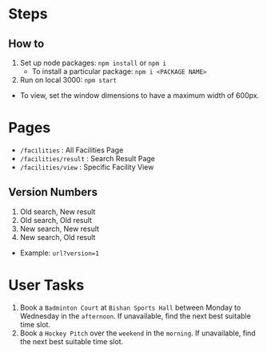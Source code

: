 # Steps

## How to

1. Set up node packages: `npm install` or `npm i`
   - To install a particular package: `npm i <PACKAGE NAME>`
2. Run on local 3000: `npm start`

- To view, set the window dimensions to have a maximum width of 600px.

# Pages

- `/facilities` : All Facilities Page
- `/facilities/result` : Search Result Page
- `/facilities/view` : Specific Facility View

## Version Numbers

1. Old search, New result
2. Old search, Old result
3. New search, New result
4. New search, Old result

- Example: `url?version=1`

# User Tasks

1. Book a `Badminton Court` at `Bishan Sports Hall` between Monday to Wednesday in the `afternoon`. If unavailable, find the next best suitable time slot.
2. Book a `Hockey Pitch` over the `weekend` in the `morning`. If unavailable, find the next best suitable time slot.
